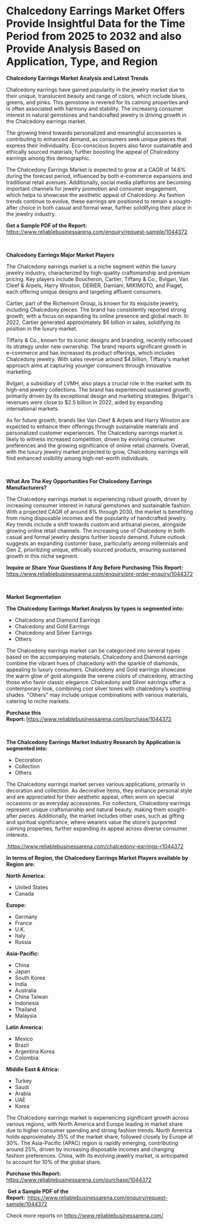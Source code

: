 <p><h1>Chalcedony Earrings Market Offers Provide Insightful Data for the Time Period from 2025 to 2032 and also Provide Analysis Based on Application, Type, and Region</h1></p><p><strong>Chalcedony Earrings Market Analysis and Latest Trends</strong></p>
<p><p>Chalcedony earrings have gained popularity in the jewelry market due to their unique, translucent beauty and range of colors, which include blues, greens, and pinks. This gemstone is revered for its calming properties and is often associated with harmony and stability. The increasing consumer interest in natural gemstones and handcrafted jewelry is driving growth in the Chalcedony earrings market.</p><p>The growing trend towards personalized and meaningful accessories is contributing to enhanced demand, as consumers seek unique pieces that express their individuality. Eco-conscious buyers also favor sustainable and ethically sourced materials, further boosting the appeal of Chalcedony earrings among this demographic.</p><p>The Chalcedony Earrings Market is expected to grow at a CAGR of 14.6% during the forecast period, influenced by both e-commerce expansions and traditional retail avenues. Additionally, social media platforms are becoming important channels for jewelry promotion and consumer engagement, which helps to showcase the aesthetic appeal of Chalcedony. As fashion trends continue to evolve, these earrings are positioned to remain a sought-after choice in both casual and formal wear, further solidifying their place in the jewelry industry.</p></p>
<p><strong>Get a Sample PDF of the Report:&nbsp;</strong> <a href="https://www.reliablebusinessarena.com/enquiry/request-sample/1044372?utm_campaign=2868&utm_medium=2&utm_source=Github&utm_content=ia&utm_term=05042025&utm_id=chalcedony-earrings">https://www.reliablebusinessarena.com/enquiry/request-sample/1044372</a></p>
<p>&nbsp;</p>
<p><strong>Chalcedony Earrings Major Market Players</strong></p>
<p><p>The Chalcedony earrings market is a niche segment within the luxury jewelry industry, characterized by high-quality craftsmanship and premium pricing. Key players include Boucheron, Cartier, Tiffany & Co., Bvlgari, Van Cleef & Arpels, Harry Winston, DERIER, Damiani, MIKIMOTO, and Piaget, each offering unique designs and targeting affluent consumers.</p><p>Cartier, part of the Richemont Group, is known for its exquisite jewelry, including Chalcedony pieces. The brand has consistently reported strong growth, with a focus on expanding its online presence and global reach. In 2022, Cartier generated approximately $6 billion in sales, solidifying its position in the luxury market.</p><p>Tiffany & Co., known for its iconic designs and branding, recently refocused its strategy under new ownership. The brand reports significant growth in e-commerce and has increased its product offerings, which includes Chalcedony jewelry. With sales revenue around $4 billion, Tiffany's market approach aims at capturing younger consumers through innovative marketing.</p><p>Bvlgari, a subsidiary of LVMH, also plays a crucial role in the market with its high-end jewelry collections. The brand has experienced sustained growth, primarily driven by its exceptional design and marketing strategies. Bvlgari's revenues were close to $2.5 billion in 2022, aided by expanding international markets.</p><p>As for future growth, brands like Van Cleef & Arpels and Harry Winston are expected to enhance their offerings through sustainable materials and personalized customer experiences. The Chalcedony earrings market is likely to witness increased competition, driven by evolving consumer preferences and the growing significance of online retail channels. Overall, with the luxury jewelry market projected to grow, Chalcedony earrings will find enhanced visibility among high-net-worth individuals.</p></p>
<p>&nbsp;</p>
<p><strong>What Are The Key Opportunities For Chalcedony Earrings Manufacturers?</strong></p>
<p><p>The Chalcedony earrings market is experiencing robust growth, driven by increasing consumer interest in natural gemstones and sustainable fashion. With a projected CAGR of around 8% through 2030, the market is benefiting from rising disposable incomes and the popularity of handcrafted jewelry. Key trends include a shift towards custom and artisanal pieces, alongside growing online retail channels. The increasing use of Chalcedony in both casual and formal jewelry designs further boosts demand. Future outlook suggests an expanding customer base, particularly among millennials and Gen Z, prioritizing unique, ethically sourced products, ensuring sustained growth in this niche segment.</p></p>
<p><strong>Inquire or Share Your Questions If Any Before Purchasing This Report:</strong> <a href="https://www.reliablebusinessarena.com/enquiry/pre-order-enquiry/1044372?utm_campaign=2868&utm_medium=2&utm_source=Github&utm_content=ia&utm_term=05042025&utm_id=chalcedony-earrings">https://www.reliablebusinessarena.com/enquiry/pre-order-enquiry/1044372</a></p>
<p>&nbsp;</p>
<p><strong>Market Segmentation</strong></p>
<p><strong>The Chalcedony Earrings Market Analysis by types is segmented into:</strong></p>
<p><ul><li>Chalcedony and Diamond Earrings</li><li>Chalcedony and Gold Earrings</li><li>Chalcedony and Silver Earrings</li><li>Others</li></ul></p>
<p><p>The Chalcedony earrings market can be categorized into several types based on the accompanying materials. Chalcedony and Diamond earrings combine the vibrant hues of chalcedony with the sparkle of diamonds, appealing to luxury consumers. Chalcedony and Gold earrings showcase the warm glow of gold alongside the serene colors of chalcedony, attracting those who favor classic elegance. Chalcedony and Silver earrings offer a contemporary look, combining cool silver tones with chalcedony’s soothing shades. "Others" may include unique combinations with various materials, catering to niche markets.</p></p>
<p><strong>Purchase this Report:&nbsp;</strong><a href="https://www.reliablebusinessarena.com/purchase/1044372?utm_campaign=2868&utm_medium=2&utm_source=Github&utm_content=ia&utm_term=05042025&utm_id=chalcedony-earrings">https://www.reliablebusinessarena.com/purchase/1044372</a></p>
<p>&nbsp;</p>
<p><strong>The Chalcedony Earrings Market Industry Research by Application is segmented into:</strong></p>
<p><ul><li>Decoration</li><li>Collection</li><li>Others</li></ul></p>
<p><p>The Chalcedony earrings market serves various applications, primarily in decoration and collection. As decorative items, they enhance personal style and are appreciated for their aesthetic appeal, often worn on special occasions or as everyday accessories. For collectors, Chalcedony earrings represent unique craftsmanship and natural beauty, making them sought-after pieces. Additionally, the market includes other uses, such as gifting and spiritual significance, where wearers value the stone's purported calming properties, further expanding its appeal across diverse consumer interests.</p></p>
<p><a href="https://www.reliablebusinessarena.com/chalcedony-earrings-r1044372?utm_campaign=2868&utm_medium=2&utm_source=Github&utm_content=ia&utm_term=05042025&utm_id=chalcedony-earrings">&nbsp;https://www.reliablebusinessarena.com/chalcedony-earrings-r1044372</a></p>
<p><strong>In terms of Region, the Chalcedony Earrings Market Players available by Region are:</strong></p>
<p>
    <p> <strong> North America: </strong>
        <ul>
            <li>United States</li>
            <li>Canada</li>
        </ul>
        </p> 
    <p> <strong> Europe: </strong>
        <ul>
            <li>Germany</li>
            <li>France</li>
            <li>U.K.</li>
            <li>Italy</li>
            <li>Russia</li>
        </ul>
        </p> 
    <p> <strong> Asia-Pacific: </strong>
        <ul>
            <li>China</li>
            <li>Japan</li>
            <li>South Korea</li>
            <li>India</li>
            <li>Australia</li>
            <li>China Taiwan</li>
            <li>Indonesia</li>
            <li>Thailand</li>
            <li>Malaysia</li>
        </ul>
        </p> 
    <p> <strong> Latin America: </strong>
        <ul>
            <li>Mexico</li>
            <li>Brazil</li>
            <li>Argentina Korea</li>
            <li>Colombia</li>
        </ul>
        </p> 
    <p> <strong> Middle East & Africa: </strong>
        <ul>
            <li>Turkey</li>
            <li>Saudi</li>
            <li>Arabia</li>
            <li>UAE</li>
            <li>Korea</li>
        </ul>
    </p>
    </p>
<p><p>The Chalcedony earrings market is experiencing significant growth across various regions, with North America and Europe leading in market share due to higher consumer spending and strong fashion trends. North America holds approximately 35% of the market share, followed closely by Europe at 30%. The Asia-Pacific (APAC) region is rapidly emerging, contributing around 25%, driven by increasing disposable incomes and changing fashion preferences. China, with its evolving jewelry market, is anticipated to account for 10% of the global share.</p></p>
<p><strong>Purchase this Report: </strong><a href="https://www.reliablebusinessarena.com/purchase/1044372?utm_campaign=2868&utm_medium=2&utm_source=Github&utm_content=ia&utm_term=05042025&utm_id=chalcedony-earrings">https://www.reliablebusinessarena.com/purchase/1044372</a></p>
<p>&nbsp;<strong>Get a Sample PDF of the Report:&nbsp;&nbsp;</strong><a href="https://www.reliablebusinessarena.com/enquiry/request-sample/1044372?utm_campaign=2868&utm_medium=2&utm_source=Github&utm_content=ia&utm_term=05042025&utm_id=chalcedony-earrings">https://www.reliablebusinessarena.com/enquiry/request-sample/1044372</a></p>
<p><strong></strong></p>
<p>Check more reports on <a href="https://www.reliablebusinessarena.com/?utm_campaign=2868&utm_medium=2&utm_source=Github&utm_content=ia&utm_term=05042025&utm_id=chalcedony-earrings">https://www.reliablebusinessarena.com/</a></p>
